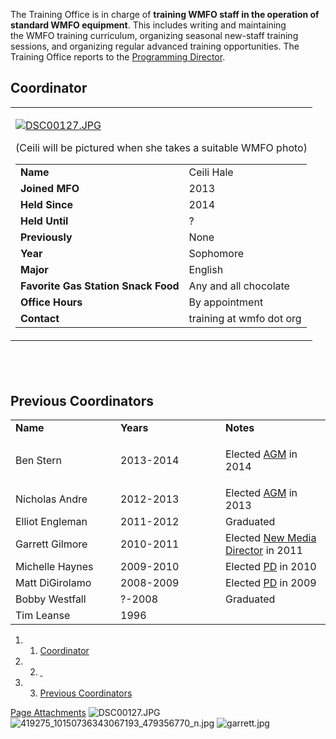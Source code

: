 The Training Office is in charge of **training WMFO staff in the operation of standard WMFO equipment**. This includes writing and maintaining the WMFO training curriculum, organizing seasonal new-staff training sessions, and organizing regular advanced training opportunities. The Training Office reports to the [Programming Director](https://wiki.wmfo.org/About_WMFO/Executive_Board/Program_Dept. "Programming Dept.").

Coordinator
-----------

<table>
<col width="100%" />
<tbody>
<tr class="odd">
<td align="left"><p><a href="https://wiki.wmfo.org/@api/deki/files/639/=DSC00127.JPG" title="DSC00127.JPG"><img src="https://wiki.wmfo.org/@api/deki/files/639/=DSC00127.JPG" alt="DSC00127.JPG" /></a></p>
<p>(Ceili will be pictured when she takes a suitable WMFO photo)</p>
<table>
<tbody>
<tr class="odd">
<td align="left"><strong>Name</strong></td>
<td align="left">Ceili Hale</td>
</tr>
<tr class="even">
<td align="left"><strong>Joined MFO</strong></td>
<td align="left">2013</td>
</tr>
<tr class="odd">
<td align="left"><strong>Held Since</strong></td>
<td align="left">2014</td>
</tr>
<tr class="even">
<td align="left"><strong>Held Until</strong></td>
<td align="left">?</td>
</tr>
<tr class="odd">
<td align="left"><strong>Previously</strong></td>
<td align="left">None</td>
</tr>
<tr class="even">
<td align="left"><strong>Year</strong></td>
<td align="left">Sophomore</td>
</tr>
<tr class="odd">
<td align="left"><strong>Major</strong></td>
<td align="left">English</td>
</tr>
<tr class="even">
<td align="left"><strong>Favorite Gas Station Snack Food</strong></td>
<td align="left">Any and all chocolate</td>
</tr>
<tr class="odd">
<td align="left"><strong>Office Hours</strong></td>
<td align="left">By appointment</td>
</tr>
<tr class="even">
<td align="left"><strong>Contact</strong></td>
<td align="left"><script type="text/javascript">
<!--
h='&#x77;&#x6d;&#102;&#x6f;&#46;&#x6f;&#114;&#x67;';a='&#64;';n='&#116;&#114;&#x61;&#x69;&#110;&#x69;&#110;&#x67;';e=n+a+h;
document.write('<a h'+'ref'+'="ma'+'ilto'+':'+e+'">'+e+'<\/'+'a'+'>');
// -->
</script><noscript>&#116;&#114;&#x61;&#x69;&#110;&#x69;&#110;&#x67;&#32;&#x61;&#116;&#32;&#x77;&#x6d;&#102;&#x6f;&#32;&#100;&#x6f;&#116;&#32;&#x6f;&#114;&#x67;</noscript></td>
</tr>
</tbody>
</table></td>
</tr>
</tbody>
</table>

 
-

Previous Coordinators
---------------------

<table>
<col width="33%" />
<col width="33%" />
<col width="33%" />
<tbody>
<tr class="odd">
<td align="left"><strong>Name</strong></td>
<td align="left"><strong>Years</strong></td>
<td align="left"><strong>Notes</strong></td>
</tr>
<tr class="even">
<td align="left">Ben Stern</td>
<td align="left">2013-2014</td>
<td align="left"><p>Elected <a href="https://wiki.wmfo.org/About_WMFO/Executive_Board/GM&#39;s_Office/Asst._GM&#39;s_Office" title="Asst. GM&#39;s Office">AGM</a> in 2014</p></td>
</tr>
<tr class="odd">
<td align="left">Nicholas Andre</td>
<td align="left">2012-2013</td>
<td align="left">Elected <a href="https://wiki.wmfo.org/About_WMFO/Executive_Board/GM&#39;s_Office/Asst._GM&#39;s_Office" title="Asst. GM&#39;s Office">AGM</a> in 2013</td>
</tr>
<tr class="even">
<td align="left">Elliot Engleman</td>
<td align="left">2011-2012</td>
<td align="left">Graduated</td>
</tr>
<tr class="odd">
<td align="left">Garrett Gilmore</td>
<td align="left">2010-2011</td>
<td align="left">Elected <a href="https://wiki.wmfo.org/About_WMFO/Executive_Board/Publicity_Dept./New_Media_Office" title="New Media Office">New Media Director</a> in 2011</td>
</tr>
<tr class="even">
<td align="left">Michelle Haynes</td>
<td align="left">2009-2010</td>
<td align="left">Elected <a href="https://wiki.wmfo.org/About_WMFO/Executive_Board/Program_Dept." title="Executive Board/Programming">PD</a> in 2010</td>
</tr>
<tr class="odd">
<td align="left">Matt DiGirolamo</td>
<td align="left">2008-2009</td>
<td align="left">Elected <a href="https://wiki.wmfo.org/About_WMFO/Executive_Board/Program_Dept." title="Executive Board/Programming">PD</a> in 2009</td>
</tr>
<tr class="even">
<td align="left">Bobby Westfall</td>
<td align="left">?-2008</td>
<td align="left">Graduated</td>
</tr>
<tr class="odd">
<td align="left">Tim Leanse</td>
<td align="left">1996</td>
<td align="left"> </td>
</tr>
</tbody>
</table>

1.  1. [Coordinator](#Coordinator)
2.  2. [ ](#)
3.  3. [Previous Coordinators](#Previous_Coordinators)

[Page Attachments](https://wiki-files.wmfo.org/About_WMFO/Executive_Board/Program_Dept./Training_Office)
![DSC00127.JPG](https://wiki-files.wmfo.org/About_WMFO/Executive_Board/Program_Dept./Training_Office/DSC00127.JPG)
![419275_10150736343067193_479356770_n.jpg](https://wiki-files.wmfo.org/About_WMFO/Executive_Board/Program_Dept./Training_Office/419275_10150736343067193_479356770_n.jpg)
![garrett.jpg](https://wiki-files.wmfo.org/About_WMFO/Executive_Board/Program_Dept./Training_Office/garrett.jpg)
